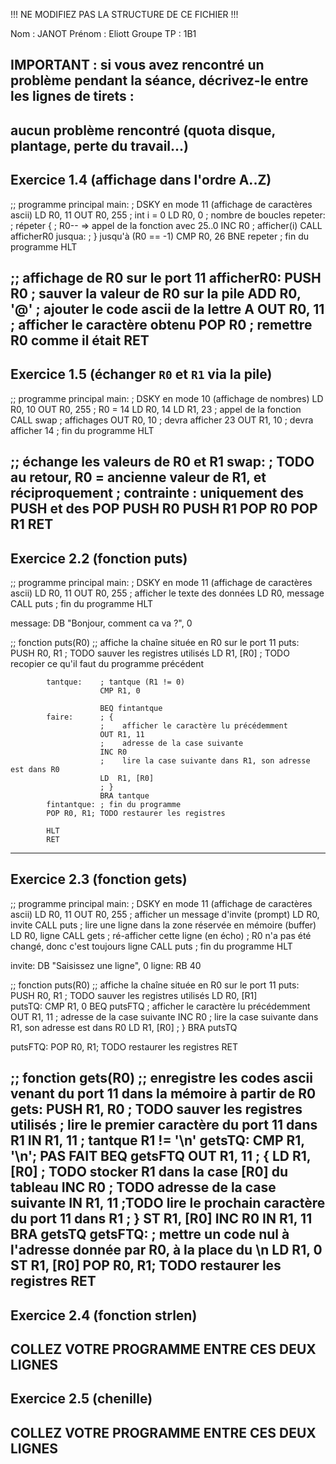 !!! NE MODIFIEZ PAS LA STRUCTURE DE CE FICHIER !!!

Nom :       JANOT
Prénom :    Eliott
Groupe TP : 1B1

IMPORTANT : si vous avez rencontré un problème pendant la séance, décrivez-le entre les lignes de tirets :
----------------------------------------------------------------
aucun problème rencontré (quota disque, plantage, perte du travail...)
----------------------------------------------------------------


Exercice 1.4 (affichage dans l'ordre A..Z)
----------------------------------------------------------------
;; programme principal
main:       ; DSKY en mode 11 (affichage de caractères ascii)
            LD  R0, 11
            OUT R0, 255
            ; int i = 0
            LD  R0, 0      ; nombre de boucles
repeter:    ; répeter {
            ;   R0-- => appel de la fonction avec 25..0
            INC R0
            ;   afficher(i)
            CALL afficherR0
jusqua:     ; } jusqu'à (R0 == -1)
            CMP R0, 26
            BNE repeter
            ; fin du programme
            HLT

;; affichage de R0 sur le port 11
afficherR0:
            PUSH R0         ; sauver la valeur de R0 sur la pile
            ADD R0, '@'     ; ajouter le code ascii de la lettre A
            OUT R0, 11      ; afficher le caractère obtenu
            POP R0          ; remettre R0 comme il était
            RET
----------------------------------------------------------------


Exercice 1.5 (échanger `R0` et `R1` via la pile)
----------------------------------------------------------------
;; programme principal
main:       ; DSKY en mode 10 (affichage de nombres)
            LD  R0, 10
            OUT R0, 255
            ; R0 = 14
            LD  R0, 14
            LD  R1, 23
            ; appel de la fonction
            CALL swap
            ; affichages
            OUT R0, 10      ; devra afficher 23
            OUT R1, 10      ; devra afficher 14
            ; fin du programme
            HLT

;; échange les valeurs de R0 et R1
swap:       ; TODO au retour, R0 = ancienne valeur de R1, et réciproquement
            ; contrainte : uniquement des PUSH et des POP
            PUSH R0
            PUSH R1
            POP R0
            POP R1
            RET
----------------------------------------------------------------


Exercice 2.2 (fonction puts)
----------------------------------------------------------------
;; programme principal
main:       ; DSKY en mode 11 (affichage de caractères ascii)
            LD  R0, 11
            OUT R0, 255
            ; afficher le texte des données
            LD  R0, message
            CALL puts
            ; fin du programme
            HLT

message:    DB "Bonjour, comment ca va ?", 0


;; fonction puts(R0)
;; affiche la chaîne située en R0 sur le port 11
puts:       
            PUSH R0, R1 ; TODO sauver les registres utilisés
            LD R1, [R0] ; TODO recopier ce qu'il faut du programme précédent
            
            
            tantque:    ; tantque (R1 != 0)
                        CMP R1, 0

                        BEQ fintantque
            faire:      ; {
                        ;    afficher le caractère lu précédemment
                        OUT R1, 11
                        ;    adresse de la case suivante
                        INC R0
                        ;    lire la case suivante dans R1, son adresse est dans R0
                        LD  R1, [R0]
                        ; }
                        BRA tantque
            fintantque: ; fin du programme
            POP R0, R1; TODO restaurer les registres
       
            HLT
            RET
----------------------------------------------------------------


Exercice 2.3 (fonction gets)
----------------------------------------------------------------
;; programme principal
main:       ; DSKY en mode 11 (affichage de caractères ascii)
            LD  R0, 11
            OUT R0, 255
            ; afficher un message d'invite (prompt)
            LD  R0, invite
            CALL puts
            ; lire une ligne dans la zone réservée en mémoire (buffer)
            LD  R0, ligne
            CALL gets
            ; ré-afficher cette ligne (en écho)
            ; R0 n'a pas été changé, donc c'est toujours ligne
            CALL puts
            ; fin du programme
            HLT

invite:     DB "Saisissez une ligne", 0
ligne:      RB 40


;; fonction puts(R0)
;; affiche la chaîne située en R0 sur le port 11
puts:       
        PUSH R0, R1 ; TODO sauver les registres utilisés
        LD R0, [R1]    
putsTQ:     CMP R1, 0
            BEQ putsFTQ
            ;    afficher le caractère lu précédemment
                OUT R1, 11
                ;    adresse de la case suivante
                INC R0
                ;    lire la case suivante dans R1, son adresse est dans R0
                LD  R1, [R0]
                ; }
                BRA putsTQ

putsFTQ:    POP R0, R1; TODO restaurer les registres
            RET


;; fonction gets(R0)
;; enregistre les codes ascii venant du port 11 dans la mémoire à partir de R0
gets:       PUSH R1, R0     ; TODO sauver les registres utilisés
                            ; lire le premier caractère du port 11 dans R1
            IN  R1, 11
            ; tantque R1 != '\n'
getsTQ:     CMP R1, '\n'; PAS FAIT
            BEQ getsFTQ
            OUT R1, 11 
            ; {
                LD R1, [R0]     ; TODO stocker R1 dans la case [R0] du tableau
                INC R0          ; TODO adresse de la case suivante
                IN R1, 11       ;TODO lire le prochain caractère du port 11 dans R1
            ; }
            ST R1, [R0]
            INC R0
            IN R1, 11
            BRA getsTQ
getsFTQ:    ; mettre un code nul à l'adresse donnée par R0, à la place du \n
            LD  R1, 0
            ST R1, [R0]
            POP R0, R1; TODO restaurer les registres
            RET
----------------------------------------------------------------


Exercice 2.4 (fonction strlen)
----------------------------------------------------------------
COLLEZ VOTRE PROGRAMME ENTRE CES DEUX LIGNES
----------------------------------------------------------------


Exercice 2.5 (chenille)
----------------------------------------------------------------
COLLEZ VOTRE PROGRAMME ENTRE CES DEUX LIGNES
----------------------------------------------------------------